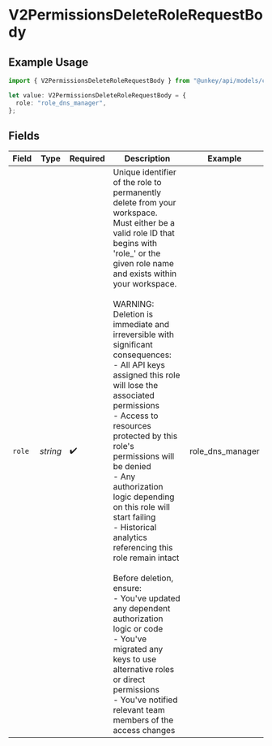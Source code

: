 # V2PermissionsDeleteRoleRequestBody

## Example Usage

```typescript
import { V2PermissionsDeleteRoleRequestBody } from "@unkey/api/models/components";

let value: V2PermissionsDeleteRoleRequestBody = {
  role: "role_dns_manager",
};
```

## Fields

| Field                                                                                                                                                                                                                                                                                                                                                                                                                                                                                                                                                                                                                                                                                                                                                                                   | Type                                                                                                                                                                                                                                                                                                                                                                                                                                                                                                                                                                                                                                                                                                                                                                                    | Required                                                                                                                                                                                                                                                                                                                                                                                                                                                                                                                                                                                                                                                                                                                                                                                | Description                                                                                                                                                                                                                                                                                                                                                                                                                                                                                                                                                                                                                                                                                                                                                                             | Example                                                                                                                                                                                                                                                                                                                                                                                                                                                                                                                                                                                                                                                                                                                                                                                 |
| --------------------------------------------------------------------------------------------------------------------------------------------------------------------------------------------------------------------------------------------------------------------------------------------------------------------------------------------------------------------------------------------------------------------------------------------------------------------------------------------------------------------------------------------------------------------------------------------------------------------------------------------------------------------------------------------------------------------------------------------------------------------------------------- | --------------------------------------------------------------------------------------------------------------------------------------------------------------------------------------------------------------------------------------------------------------------------------------------------------------------------------------------------------------------------------------------------------------------------------------------------------------------------------------------------------------------------------------------------------------------------------------------------------------------------------------------------------------------------------------------------------------------------------------------------------------------------------------- | --------------------------------------------------------------------------------------------------------------------------------------------------------------------------------------------------------------------------------------------------------------------------------------------------------------------------------------------------------------------------------------------------------------------------------------------------------------------------------------------------------------------------------------------------------------------------------------------------------------------------------------------------------------------------------------------------------------------------------------------------------------------------------------- | --------------------------------------------------------------------------------------------------------------------------------------------------------------------------------------------------------------------------------------------------------------------------------------------------------------------------------------------------------------------------------------------------------------------------------------------------------------------------------------------------------------------------------------------------------------------------------------------------------------------------------------------------------------------------------------------------------------------------------------------------------------------------------------- | --------------------------------------------------------------------------------------------------------------------------------------------------------------------------------------------------------------------------------------------------------------------------------------------------------------------------------------------------------------------------------------------------------------------------------------------------------------------------------------------------------------------------------------------------------------------------------------------------------------------------------------------------------------------------------------------------------------------------------------------------------------------------------------- |
| `role`                                                                                                                                                                                                                                                                                                                                                                                                                                                                                                                                                                                                                                                                                                                                                                                  | *string*                                                                                                                                                                                                                                                                                                                                                                                                                                                                                                                                                                                                                                                                                                                                                                                | :heavy_check_mark:                                                                                                                                                                                                                                                                                                                                                                                                                                                                                                                                                                                                                                                                                                                                                                      | Unique identifier of the role to permanently delete from your workspace.<br/>Must either be a valid role ID that begins with 'role_' or the given role name and exists within your workspace.<br/><br/>WARNING: Deletion is immediate and irreversible with significant consequences:<br/>- All API keys assigned this role will lose the associated permissions<br/>- Access to resources protected by this role's permissions will be denied<br/>- Any authorization logic depending on this role will start failing<br/>- Historical analytics referencing this role remain intact<br/><br/>Before deletion, ensure:<br/>- You've updated any dependent authorization logic or code<br/>- You've migrated any keys to use alternative roles or direct permissions<br/>- You've notified relevant team members of the access changes<br/> | role_dns_manager                                                                                                                                                                                                                                                                                                                                                                                                                                                                                                                                                                                                                                                                                                                                                                        |